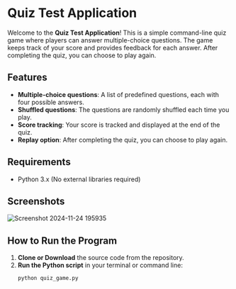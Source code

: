 # Quiz Test Application

Welcome to the **Quiz Test Application**! This is a simple command-line quiz game where players can answer multiple-choice questions. The game keeps track of your score and provides feedback for each answer. After completing the quiz, you can choose to play again.

## Features

- **Multiple-choice questions**: A list of predefined questions, each with four possible answers.
- **Shuffled questions**: The questions are randomly shuffled each time you play.
- **Score tracking**: Your score is tracked and displayed at the end of the quiz.
- **Replay option**: After completing the quiz, you can choose to play again.

## Requirements

- Python 3.x (No external libraries required)

## Screenshots
![Screenshot 2024-11-24 195935](https://github.com/user-attachments/assets/66f5ff1a-296f-4719-9f55-5debf3c6049e)


## How to Run the Program

1. **Clone or Download** the source code from the repository.
2. **Run the Python script** in your terminal or command line:
   ```bash
   python quiz_game.py
